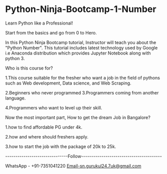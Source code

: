 # Python-Ninja-Bootcamp-1-Number

Learn Python like a Professional! 

Start from the basics and go from 0 to Hero.  

In this Python Ninja Bootcamp tutorial, Instructor will teach you about the "Python Number".
This tutorial includes latest technology used by Google i.e Anaconda distribution which provides Jupyter Notebook along with python 3. 

Who is this course for?  

1.This course suitable for the fresher who want a job in the field of pythons such as Web development, Data science, and Web Scraping. 

2.Beginners who never programmed 3.Programmers coming from another language. 

4.Programmers who want to level up their skill.    

Now the most important part, How to get the dream Job in Bangalore?  

1.how to find affordable PG under 4k. 

2.how and where should freshers apply. 

3.how to start the job with the package of 20k to 25k. 


-------------------------------Follow----------------------------------------

WhatsApp - +91-7351041220 
Email-sn.gurukul24.7uk@gmail.com
